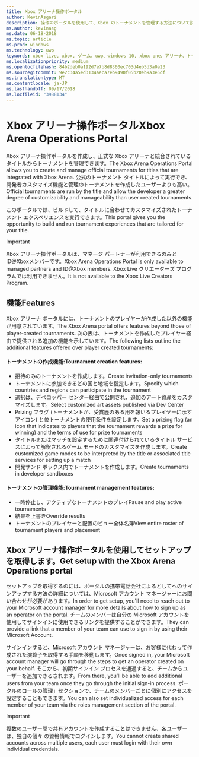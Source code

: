 ```yaml
---
title: Xbox アリーナ操作ポータル
author: KevinAsgari
description: 操作のポータルを使用して、Xbox のトーナメントを管理する方法について説明します。
ms.author: kevinasg
ms.date: 06-18-2018
ms.topic: article
ms.prod: windows
ms.technology: uwp
keywords: xbox live, xbox, ゲーム、uwp、windows 10, xbox one、アリーナ、トーナメント、操作, ポータル
ms.localizationpriority: medium
ms.openlocfilehash: 84b2deb0a192d7e7b8d8360ec703d4eb5d3a0a23
ms.sourcegitcommit: 9e2c34a5ed3134aeca7eb9490f05b20eb9a3e5df
ms.translationtype: MT
ms.contentlocale: ja-JP
ms.lasthandoff: 09/17/2018
ms.locfileid: "3988134"
---
```

# <a name="xbox-arena-operations-portal"></a><span data-ttu-id="671f9-104">Xbox アリーナ操作ポータル</span><span class="sxs-lookup"><span data-stu-id="671f9-104">Xbox Arena Operations Portal</span></span>



<span data-ttu-id="671f9-105">Xbox アリーナ操作ポータルを作成し、正式な Xbox アリーナと統合されているタイトルからトーナメントを管理できます。</span><span class="sxs-lookup"><span data-stu-id="671f9-105">The Xbox Arena Operations Portal allows you to create and manage official tournaments for titles that are integrated with Xbox Arena.</span></span> <span data-ttu-id="671f9-106">公式のトーナメント タイトルによって実行でき、開発者カスタマイズ機能と管理のトーナメントを作成したユーザーよりも高い。</span><span class="sxs-lookup"><span data-stu-id="671f9-106">Official tournaments are run by the title and allow the developer a greater degree of customizability and manageability than user created tournaments.</span></span>

<span data-ttu-id="671f9-107">このポータルでは、ビルドして、タイトルに合わせてカスタマイズされたトーナメント エクスペリエンスを実行できます。</span><span class="sxs-lookup"><span data-stu-id="671f9-107">This portal gives you the opportunity to build and run tournament experiences that are tailored for your title.</span></span>

> [!IMPORTANT]  
> <span data-ttu-id="671f9-108">Xbox アリーナ操作ポータルは、マネージ パートナーが利用できるのみとID@Xboxメンバーです。</span><span class="sxs-lookup"><span data-stu-id="671f9-108">Xbox Arena Operations Portal is only available to managed partners and ID@Xbox members.</span></span> <span data-ttu-id="671f9-109">Xbox Live クリエーターズ プログラムでは利用できません。</span><span class="sxs-lookup"><span data-stu-id="671f9-109">It is not available to the Xbox Live Creators Program.</span></span>

## <a name="features"></a><span data-ttu-id="671f9-110">機能</span><span class="sxs-lookup"><span data-stu-id="671f9-110">Features</span></span>

<span data-ttu-id="671f9-111">Xbox アリーナ ポータルには、トーナメントのプレイヤーが作成した以外の機能が用意されています。</span><span class="sxs-lookup"><span data-stu-id="671f9-111">The Xbox Arena portal offers features beyond those of player-created tournaments.</span></span> <span data-ttu-id="671f9-112">次の表は、トーナメントを作成したプレイヤー経由で提供される追加の機能を示しています。</span><span class="sxs-lookup"><span data-stu-id="671f9-112">The following lists outline the additional features offered over player created tournaments:</span></span>

#### <a name="tournament-creation-features"></a><span data-ttu-id="671f9-113">トーナメントの作成機能:</span><span class="sxs-lookup"><span data-stu-id="671f9-113">Tournament creation features:</span></span>

* <span data-ttu-id="671f9-114">招待のみのトーナメントを作成します。</span><span class="sxs-lookup"><span data-stu-id="671f9-114">Create invitation-only tournaments</span></span>
* <span data-ttu-id="671f9-115">トーナメントに参加できるどの国と地域を指定します。</span><span class="sxs-lookup"><span data-stu-id="671f9-115">Specify which countries and regions can participate in the tournament</span></span>
* <span data-ttu-id="671f9-116">選択は、デベロッパー センター経由で公開され、追加のアート資産をカスタマイズします。</span><span class="sxs-lookup"><span data-stu-id="671f9-116">Select customized art assets published via Dev Center</span></span>
* <span data-ttu-id="671f9-117">Prizing フラグ (トーナメントが、受賞歴のある用を報いるプレイヤーに示すアイコン) と位トーナメントの使用条件を設定します。</span><span class="sxs-lookup"><span data-stu-id="671f9-117">Set a prizing flag (an icon that indicates to players that the tournament rewards a prize for winning) and the terms of use for prize tournaments</span></span>
* <span data-ttu-id="671f9-118">タイトルまたはマッチを設定するために関連付けられているタイトル サービスによって解釈されるゲーム モードのカスタマイズを作成します。</span><span class="sxs-lookup"><span data-stu-id="671f9-118">Create customized game modes to be interpreted by the title or associated title services for setting up a match</span></span>
* <span data-ttu-id="671f9-119">開発サンド ボックス内でトーナメントを作成します。</span><span class="sxs-lookup"><span data-stu-id="671f9-119">Create tournaments in developer sandboxes</span></span>

#### <a name="tournament-management-features"></a><span data-ttu-id="671f9-120">トーナメントの管理機能:</span><span class="sxs-lookup"><span data-stu-id="671f9-120">Tournament management features:</span></span>

* <span data-ttu-id="671f9-121">一時停止し、アクティブなトーナメントのプレイ</span><span class="sxs-lookup"><span data-stu-id="671f9-121">Pause and play active tournaments</span></span>
* <span data-ttu-id="671f9-122">結果を上書き</span><span class="sxs-lookup"><span data-stu-id="671f9-122">Override results</span></span>
* <span data-ttu-id="671f9-123">トーナメントのプレイヤーと配置のビュー全体名簿</span><span class="sxs-lookup"><span data-stu-id="671f9-123">View entire roster of tournament players and placement</span></span>

## <a name="get-setup-with-the-xbox-arena-operations-portal"></a><span data-ttu-id="671f9-124">Xbox アリーナ操作ポータルを使用してセットアップを取得します。</span><span class="sxs-lookup"><span data-stu-id="671f9-124">Get setup with the Xbox Arena Operations portal</span></span>

<span data-ttu-id="671f9-125">セットアップを取得するのには、ポータルの携帯電話会社によるとしてへのサインアップする方法の詳細については、Microsoft アカウント マネージャーにお問い合わせが必要があります。</span><span class="sxs-lookup"><span data-stu-id="671f9-125">In order to get setup, you'll need to reach out to your Microsoft account manager for more details about how to sign up as an operator on the portal.</span></span> <span data-ttu-id="671f9-126">チームのメンバーは自分の Microsoft アカウントを使用してサインインに使用できるリンクを提供することができます。</span><span class="sxs-lookup"><span data-stu-id="671f9-126">They can provide a link that a member of your team can use to sign in by using their Microsoft Account.</span></span>

<span data-ttu-id="671f9-127">サインインすると、Microsoft アカウント マネージャーは、お客様に代わって作成された演算子を取得する手順を移動します。</span><span class="sxs-lookup"><span data-stu-id="671f9-127">Once signed in, your Microsoft account manager will go through the steps to get an operator created on your behalf.</span></span> <span data-ttu-id="671f9-128">そこから、初期サインイン プロセスを通過すると、チームからユーザーを追加できるされます。</span><span class="sxs-lookup"><span data-stu-id="671f9-128">From there, you’ll be able to add additional users from your team once they go through the initial sign-in process.</span></span> <span data-ttu-id="671f9-129">ポータルのロールの管理」セクションで、チームのメンバーごとに個別にアクセスを設定することもできます。</span><span class="sxs-lookup"><span data-stu-id="671f9-129">You can also set individualized access for each member of your team via the roles management section of the portal.</span></span>

> [!IMPORTANT]  
> <span data-ttu-id="671f9-130">複数のユーザー間で共有アカウントを作成することはできません、各ユーザーは、独自の個々 の資格情報でログインします。</span><span class="sxs-lookup"><span data-stu-id="671f9-130">You cannot create shared accounts across multiple users, each user must login with their own individual credentials.</span></span>
